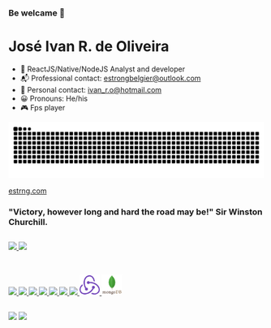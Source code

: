 ### Be welcame 👋

<h1>José Ivan R. de Oliveira</h1>

- 🚀 ReactJS/Native/NodeJS Analyst and developer
- 📬 Professional contact: <a href="mailto:estrongbelgier@outlook.com?Subject=Hello%20estrng%20I%20came%20from%20your%20github." target="_blank"> estrongbelgier@outlook.com</a>
- 📩 Personal contact: <a href="mailto:ivan_r.o@hotmail.com?Subject=Hello%20estrng%20I%20came%20from%20your%20github." target="_blank"> ivan_r.o@hotmail.com</a>
- 😀 Pronouns: He/his
- 🎮 Fps player

<!-- [![Linkedin Badge](https://img.shields.io/badge/-LinkedIn-blue?style=flat-square&logo=Linkedin&logoColor=white&link=https://www.linkedin.com/in/estrongbelgier/)](https://www.linkedin.com/in/estrongbelgier/) -->

<!-- [![Stackoverflow Badge](https://img.shields.io/badge/-Stackoverflow-4CA143?style=flat-square&logo=Stackoverflow&logoColor=white&libk=https://pt.stackoverflow.com/users/183506/jose-ivan-ribeiro-de-oliveira)](https://pt.stackoverflow.com/users/183506/jose-ivan-ribeiro-de-oliveira)
[![Twitter Badge](https://img.shields.io/badge/-Twitter-1ca0f1?style=flat-square&labelColor=1ca0f1&logo=twitter&logoColor=white&link=https://twitter.com/lgdbittencourt)](https://twitter.com/estrongbelgier) -->

![Snake animation](https://github.com/Estrongbelgier/Estrongbelgier/blob/output/github-contribution-grid-snake.svg)

[estrng.com](https://www.estrng.com)

### "Victory, however long and hard the road may be!" Sir Winston Churchill.

##

<div align="start">
  <a href="https://github.com/estrng">
  <img height="180em" src="https://github-readme-stats.vercel.app/api?username=estrng&show_icons=true&theme=dracula&include_all_commits=true&count_private=true"/>
  <img height="180em" src="https://github-readme-stats.vercel.app/api/top-langs/?username=estrng&layout=compact&langs_count=7&theme=dracula"/>
</div>
  
##
  
<div style="display: inline_block"><br> 
  <img src="https://img.shields.io/badge/javascript%20-%23323330.svg?&style=for-the-badge&logo=javascript&logoColor=%23F7DF1E"/>
  <img src="https://img.shields.io/badge/typescript%20-%23007ACC.svg?&style=for-the-badge&logo=typescript&logoColor=white"/>
  <img src="https://img.shields.io/badge/react%20-%2320232a.svg?&style=for-the-badge&logo=react&logoColor=%2361DAFB"/>
 <img src="https://img.shields.io/badge/react_native%20-%2320232a.svg?&style=for-the-badge&logo=react&logoColor=%2361DAFB"/> 
  <img src="https://img.shields.io/badge/node.js%20-%2343853D.svg?&style=for-the-badge&logo=node.js&logoColor=white"/>
  <img src="https://img.shields.io/badge/git%20-%23F05033.svg?&style=for-the-badge&logo=git&logoColor=white"/>
  <img src="https://img.shields.io/badge/github%20-%23121011.svg?&style=for-the-badge&logo=github&logoColor=white"/>
  <img src="https://raw.githubusercontent.com/devicons/devicon/master/icons/redux/redux-original.svg" alt="redux" width="40" height="40"/> 
  <img src="https://raw.githubusercontent.com/devicons/devicon/master/icons/mongodb/mongodb-original-wordmark.svg" alt="mongodb" width="40" height="40"/> 
</div>

##

<div> 
  <a href = "mailto:estrongebelgierdg@gmail.com"><img src="https://img.shields.io/badge/-Gmail-%23333?style=for-the-badge&logo=gmail&logoColor=white" target="_blank"></a>
  <a href="https://www.linkedin.com/in/estrongbelgier/" target="_blank"><img src="https://img.shields.io/badge/-LinkedIn-%230077B5?style=for-the-badge&logo=linkedin&logoColor=white" target="_blank"></a> 
</div>
